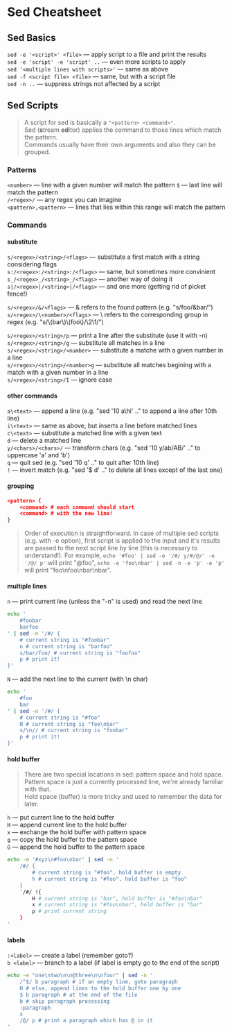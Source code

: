 # Sed Cheatsheet

## Sed Basics

`sed -e '<script>' <file>` — apply script to a file and print the results  
`sed -e 'script' -e 'script' ..` — even more scripts to apply  
`sed '<multiple lines with scripts>'` — same as above  
`sed -f <script file> <file>` — same, but with a script file  
`sed -n ..` — suppress strings not affected by a script


## Sed Scripts
 
> A script for sed is basically a `"<pattern> <command>"`.  
> Sed (**s**tream **ed**itor) applies the command to those lines which match the pattern.  
> Commands usually have their own arguments and also they can be grouped.

### Patterns
`<number>` — line with a given number will match the pattern
`$` — last line will match the pattern  
`/<regex>/` — any regex you can imagine  
`<pattern>,<pattern>` — lines that lies within this range will match the pattern

### Commands

#### substitute
`s/<regex>/<string>/<flags>` — substitute a first match with a string considering flags  
`s:/<regex>:/<string>:/<flags>` — same, but sometimes more convinient  
`s_/<regex>_/<string>_/<flags>` — another way of doing it  
`s|/<regex>|/<string>|/<flags>` — and one more (getting rid of picket fence!)

`s/<regex>/&/<flags>` — & refers to the found pattern (e.g. "s/foo/&bar/")  
`s/<regex>/\<number>/<flags>` — \ refers to the corresponding group in regex (e.g. "s/\\(bar\\)\\(foo\\)/\2\1/")

`s/<regex>/<string>/p` — print a line after the substitute (use it with -n)  
`s/<regex>/<string>/g` — substitute all matches in a line  
`s/<regex>/<string>/<number>` — substitute a matche with a given number in a line  
`s/<regex>/<string>/<number>g` — substitute all matches begining with a match with a given number in a line  
`s/<regex>/<string>/I` — ignore case

#### other commands
`a\<text>` — append a line (e.g. "sed '10 a\hi' .." to append a line after 10th line)  
`i\<text>` — same as above, but inserts a line before matched lines  
`c\<text>` — substitute a matched line with a given text  
`d` — delete a matched line  
`y/<chars>/<chars>/` — transform chars (e.g. "sed '10 y/ab/AB/' .." to uppercase 'a' and 'b')  
`q` — quit sed (e.g. "sed '10 q' .." to quit after 10th line)  
`!` — invert match (e.g. "sed '$ d' .." to delete all lines except of the last one)

#### grouping
```sed
<pattern> {
	<command> # each command should start
	<command> # with the new line!
}
```
> Order of execution is straightforward. 
> In case of multiple sed scripts (e.g. with -e option), 
> first script is applied to the input and it's results are passed to the next script line by line (this is necessary to understand!). For example, `echo '#foo' | sed -e '/#/ y/#/@/' -e '/@/ p'` will print "@foo", `echo -e 'foo\nbar' | sed -n -e 'p' -e 'p'` will print "foo\nfoo\nbar\nbar".

#### multiple lines
`n` — print current line (unless the "-n" is used) and read the next line  
```bash
echo '
	#foobar
	barfoo
' | sed -n '/#/ {
	# current string is "#foobar"
	n # current string is "barfoo"
	s/bar/foo/ # current string is "foofoo"
	p # print it!
}'
```
`N` — add the next line to the current (with \n char)
```bash
echo '
	#foo
	bar
' | sed -n '/#/ {
	# current string is "#foo"
	N # current string is "foo\nbar"
	s/\n// # current string is "foobar"
	p # print it!
}'
```

#### hold buffer
> There are two special locations in sed: pattern space and hold space.  
> Pattern space is just a currently processed line, we're already familiar with that.  
> Hold space (buffer) is more tricky and used to remember the data for later.

`h` — put current line to the hold buffer  
`H` — append current line to the hold buffer  
`x` — exchange the hold buffer with pattern space  
`g` — copy the hold buffer to the pattern space  
`G` — append the hold buffer to the pattern space
```bash
echo -e '#xyz\n#foo\nbar' | sed -n '
	/#/ {
		# current string is "#foo", hold buffer is empty
		h # current string is "#foo", hold buffer is "foo"
	}
	'/#/ !{
		H # current string is "bar", hold buffer is "#foo\nbar"
		x # current string is "#foo\nbar", hold buffer is "bar"
		p # print current string
	}
'
```

#### labels
`:<label>` — create a label (remember goto?)  
`b <label>` — branch to a label (if label is empty go to the end of the script)
```bash
echo -e "one\ntwo\n\n@three\n\nfour" | sed -n '
	/^$/ b paragraph # if an empty line, goto paragraph
	H # else, append lines to the hold buffer one by one
	$ b paragraph # at the end of the file
	b # skip paragraph processing
	:paragraph
	x
	/@/ p # print a paragraph which has @ in it
'
```
